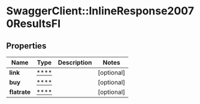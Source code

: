 # SwaggerClient::InlineResponse20070ResultsFI

## Properties
Name | Type | Description | Notes
------------ | ------------- | ------------- | -------------
**link** | [****](.md) |  | [optional] 
**buy** | [****](.md) |  | [optional] 
**flatrate** | [****](.md) |  | [optional] 

